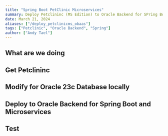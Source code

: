 ```yaml
---
title: "Spring Boot PetClinic Microservices"
summary: Deploy Petclininc (MS Edition) to Oracle Backend for SPring Boot and Microservices
date: March 21, 2024
aliases: ["/deploy_petclinicms_obaas"]
tags: ["Petclinic", "Oracle Backend", "Spring"]
author: ["Andy Tael"]
---
```

## What are we doing

## Get Petclininc

## Modify for Oracle 23c Database locally

## Deploy to Oracle Backend for Spring Boot and Microservices

## Test